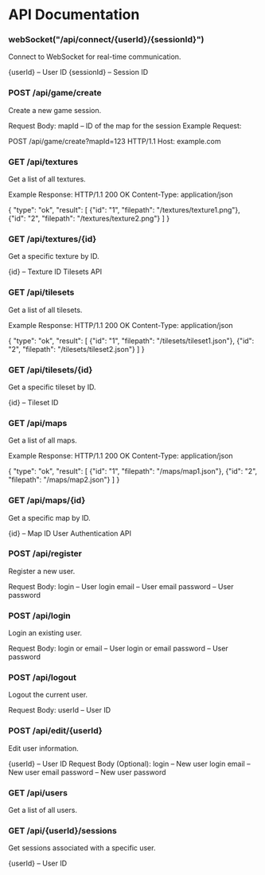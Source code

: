 # API Documentation

### webSocket("/api/connect/{userId}/{sessionId}")
Connect to WebSocket for real-time communication.

{userId} – User ID
{sessionId} – Session ID



### POST /api/game/create
Create a new game session.

Request Body:
mapId – ID of the map for the session
Example Request:

POST /api/game/create?mapId=123 HTTP/1.1
Host: example.com



### GET /api/textures
Get a list of all textures.

Example Response:
HTTP/1.1 200 OK
Content-Type: application/json

{
    "type": "ok",
    "result": [
        {"id": "1", "filepath": "/textures/texture1.png"},
        {"id": "2", "filepath": "/textures/texture2.png"}
    ]
}

### GET /api/textures/{id}
Get a specific texture by ID.

{id} – Texture ID
Tilesets API

### GET /api/tilesets
Get a list of all tilesets.

Example Response:
HTTP/1.1 200 OK
Content-Type: application/json

{
    "type": "ok",
    "result": [
        {"id": "1", "filepath": "/tilesets/tileset1.json"},
        {"id": "2", "filepath": "/tilesets/tileset2.json"}
    ]
}

### GET /api/tilesets/{id}
Get a specific tileset by ID.

{id} – Tileset ID

### GET /api/maps
Get a list of all maps.

Example Response:
HTTP/1.1 200 OK
Content-Type: application/json

{
    "type": "ok",
    "result": [
        {"id": "1", "filepath": "/maps/map1.json"},
        {"id": "2", "filepath": "/maps/map2.json"}
    ]
}

### GET /api/maps/{id}
Get a specific map by ID.

{id} – Map ID
User Authentication API

### POST /api/register
Register a new user.

Request Body:
login – User login
email – User email
password – User password

### POST /api/login
Login an existing user.

Request Body:
login or email – User login or email
password – User password

### POST /api/logout
Logout the current user.

Request Body:
userId – User ID

### POST /api/edit/{userId}
Edit user information.

{userId} – User ID
Request Body (Optional):
login – New user login
email – New user email
password – New user password

### GET /api/users
Get a list of all users.

### GET /api/{userId}/sessions
Get sessions associated with a specific user.

{userId} – User ID